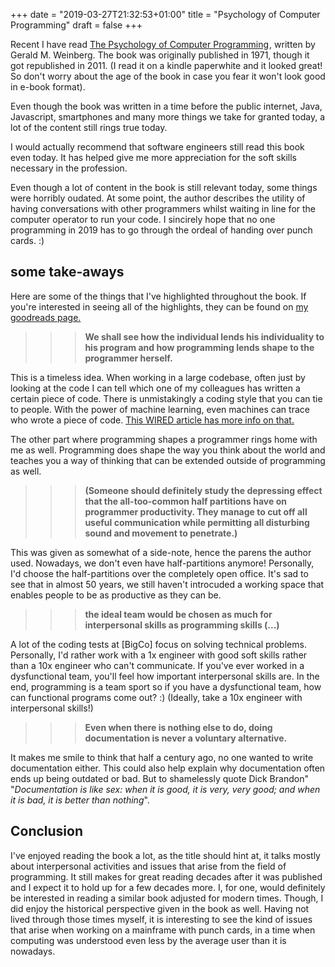 +++
date = "2019-03-27T21:32:53+01:00"
title = "Psychology of Computer Programming"
draft = false 
+++

Recent I have read <a target="_blank"
href="https://www.amazon.com/gp/product/0932633420/ref=as_li_tl?ie=UTF8&camp=1789&creative=9325&creativeASIN=0932633420&linkCode=as2&tag=insanity0107-20&linkId=99fc9a8adf509a6d5ef1e70a4548e050">The
Psychology of Computer Programming</a><img
src="//ir-na.amazon-adsystem.com/e/ir?t=insanity0107-20&l=am2&o=1&a=0932633420" width="1" height="1"
border="0" alt="" style="border:none !important; margin:0px !important;"/>, written by Gerald M. Weinberg.
The book was originally published in 1971, though it got republished in 2011. (I read it on a kindle
paperwhite and it looked great! So don't worry about the age of the book in case you fear it won't
look good in e-book format).

Even though the book was written in a time before the public internet, Java, Javascript, smartphones
and many more things we take for granted today, a lot of the content still rings true today. 

I would actually recommend that software engineers still read this book even today. It has helped
give me more appreciation for the soft skills necessary in the profession. 

Even though a lot of content in the book is still relevant today, some things were horribly oudated. 
At some point, the author describes the utility of having conversations with other programmers
whilst waiting in line for the computer operator to run your code. I sincirely hope that no one
programming in 2019 has to go through the ordeal of handing over punch cards. :) 

## some take-aways

Here are some of the things that I've highlighted throughout the book.
If you're interested in seeing all of the highlights, they can be found on
[my goodreads page.](https://www.goodreads.com/notes/11221268-the-psychology-of-computer-programming/74824367-dylan-meeus?ref=bsop)


>>> **We shall see how the individual lends his individuality to his program and how programming lends
shape to the programmer herself.**

This is a timeless idea. When working in a large codebase, often just by looking at the code I can
tell which one of my colleagues has written a certain piece of code. There is unmistakingly a coding
style that you can tie to people. With the power of machine learning, even machines can trace who
wrote a piece of code. [This WIRED article has more info on that.](https://www.wired.com/story/machine-learning-identify-anonymous-code/)

The other part where programming shapes a programmer rings home with me as well. Programming does
shape the way you think about the world and teaches you a way of thinking that can be extended
outside of programming as well.

>>> **(Someone should definitely study the depressing effect that the all-too-common half partitions have on programmer productivity. They manage to cut off all useful communication while
 permitting all disturbing sound and movement to penetrate.)**


This was given as somewhat of a side-note, hence the parens the author used.
Nowadays, we don't even have half-partitions anymore! Personally, I'd choose the half-partitions
over the completely open office. It's sad to see that in almost 50 years, we still haven't
introcuded a working space that enables people to be as productive as they can be.

>>> **the ideal team would be chosen as much for interpersonal skills as programming skills (...)**

A lot of the coding tests at [BigCo] focus on solving technical problems. Personally, I'd rather
work with a 1x engineer with good soft skills rather than a 10x engineer who can't communicate. If
you've ever worked in a dysfunctional team, you'll feel how important interpersonal skills are. In
the end, programming is a team sport so if you have a dysfunctional team, how can functional
programs come out? :) (Ideally, take a 10x engineer with interpersonal skills!)

>>> **Even when there is nothing else to do, doing documentation is never a voluntary alternative.**

It makes me smile to think that half a century ago, no one wanted to write documentation either.
This could also help explain why documentation often ends up being outdated or bad. But to
shamelessly quote Dick Brandon" "_Documentation is like sex: when it is good, it is very, very good;
and when it is bad, it is better than nothing_".

## Conclusion

I've enjoyed reading the book a lot, as the title should hint at, it talks mostly about
interpersonal activities and issues that arise from the field of programming. It still makes for
great reading decades after it was published and I expect it to hold up for a few decades more. I,
for one, would definitely be interested in reading a similar book adjusted for modern times. Though,
I did enjoy the historical perspective given in the book as well. Having not lived through those
times myself, it is interesting to see the kind of issues that arise when working on a mainframe
with punch cards, in a time when computing was understood even less by the average user than it
is nowadays.

